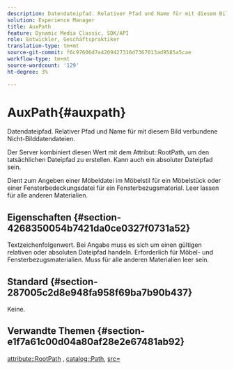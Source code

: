```yaml
---
description: Datendateipfad. Relativer Pfad und Name für mit diesem Bild verbundene Nicht-Bilddatendateien.
solution: Experience Manager
title: AuxPath
feature: Dynamic Media Classic, SDK/API
role: Entwickler, Geschäftspraktiker
translation-type: tm+mt
source-git-commit: f6c97606d7a4209427316d7367013ad9585a5cae
workflow-type: tm+mt
source-wordcount: '129'
ht-degree: 3%

---
```



# AuxPath{#auxpath}

Datendateipfad. Relativer Pfad und Name für mit diesem Bild verbundene Nicht-Bilddatendateien.

Der Server kombiniert diesen Wert mit dem Attribut::RootPath, um den tatsächlichen Dateipfad zu erstellen. Kann auch ein absoluter Dateipfad sein.

Dient zum Angeben einer Möbeldatei im Möbelstil für ein Möbelstück oder einer Fensterbedeckungsdatei für ein Fensterbezugsmaterial. Leer lassen für alle anderen Materialien.

## Eigenschaften {#section-4268350054b7421da0ce0327f0731a52}

Textzeichenfolgenwert. Bei Angabe muss es sich um einen gültigen relativen oder absoluten Dateipfad handeln. Erforderlich für Möbel- und Fensterbezugsmaterialien. Muss für alle anderen Materialien leer sein.

## Standard {#section-287005c2d8e948fa958f69ba7b90b437}

Keine.

## Verwandte Themen {#section-e1f7a61c00d04a80af28e2e67481ab92}

[attribute::RootPath](../../../../../ir-api/material-cat/image-rendering-api-ref/c-ir-material-catalog/c-ir-attributes-reference/r-ir-rootpath.md#reference-a4d7c96b62e14fcbad1740c702f160f3) ,  [catalog::Path](../../../../../ir-api/material-cat/image-rendering-api-ref/c-ir-material-catalog/c-ir-material-data-reference/r-ir-path.md#reference-59ebb624250a4965ad1737578a2ab590),  [src=](../../../../../ir-api/http-protocol/image-rendering-api-ref/c-ir-http-protocol-ref/c-ir-http-protocol-command-reference/r-ir-src.md#reference-62c98abad22149d68d405ed6aaff8272)
